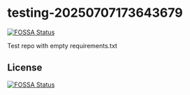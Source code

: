 # testing-20250707173643679
[![FOSSA Status](https://app.fossa.com/api/projects/git%2Bgithub.com%2Fkirogum%2Ftesting-20250707173643679.svg?type=shield)](https://app.fossa.com/projects/git%2Bgithub.com%2Fkirogum%2Ftesting-20250707173643679?ref=badge_shield)

Test repo with empty requirements.txt


## License
[![FOSSA Status](https://app.fossa.com/api/projects/git%2Bgithub.com%2Fkirogum%2Ftesting-20250707173643679.svg?type=large)](https://app.fossa.com/projects/git%2Bgithub.com%2Fkirogum%2Ftesting-20250707173643679?ref=badge_large)
